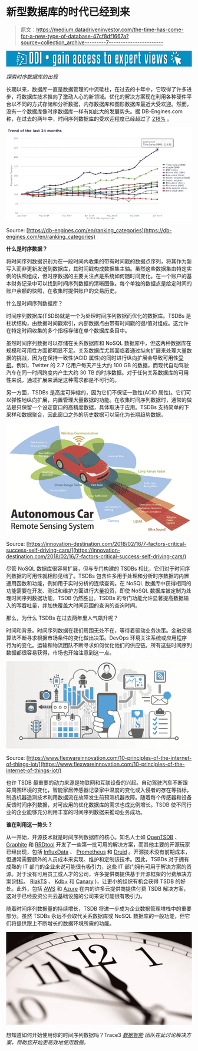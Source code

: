 # 新型数据库的时代已经到来

> 原文：<https://medium.datadriveninvestor.com/the-time-has-come-for-a-new-type-of-database-47cf8df1667a?source=collection_archive---------7----------------------->

[![](img/154c23270caa09b52eb2b42b8b33a9cd.png)](http://www.track.datadriveninvestor.com/1B9E)

*探索时序数据库的出现*

长期以来，数据库一直是数据管理的中流砥柱，在过去的十年中，它取得了许多进步，将数据库技术推向了激动人心的新领域。优化的解决方案现在利用各种硬件平台以不同的方式存储和分析数据，内存数据库和图形数据库最近大受欢迎。然而，没有一个数据库像时序数据库一样有如此大的发展势头。据 DB-Engines.com 称，在过去的两年中，时间序列数据库的受欢迎程度已经超过了 [218%](https://db-engines.com/en/ranking_categories) 。

![](img/d7ddf934ad401a8fffceb41f8541b382.png)

Source: [https://db-engines.com/en/ranking_categories](https://db-engines.com/en/ranking_categories)

**什么是时序数据？**

将时间序列数据识别为在一段时间内收集的带有时间戳的数据点序列，将其作为新写入而非更新发送到数据库，其时间戳构成数据集主轴。虽然这些数据集由特定实例的快照组成，但时序数据的主要关注点是系统如何随时间变化。在一个账户的基本财务记录中可以找到时间序列数据的清晰图像。每个单独的数据点是给定时间的账户余额的快照，在收集时提供账户的交易历史。

什么是时间序列数据库？

时间序列数据库(TSDB)就是一个为处理时间序列数据而优化的数据库。TSDBs 是柱状结构，由数据时间戳索引，内部数据点由带有时间戳的键/值对组成。这允许在特定时间收集的多个指标存储在单个数据库条目中。

虽然时间序列数据可以存储在关系数据库和 NoSQL 数据库中，但这两种数据库在规模和可用性方面都明显不足。关系数据库尤其面临着通过纵向扩展来处理大量数据的挑战，因为在保持一致性(ACID 属性)的同时进行纵向扩展会导致可用性[受损](https://en.wikipedia.org/wiki/CAP_theorem)。例如，Twitter 的 2.7 亿用户每天产生大约 100 GB 的数据，而现代自动驾驶汽车在同一时间跨度内产生大约 30 TB 的时序数据。对于任何关系数据库的可用性来说，通过扩展来满足这种需求都是不可行的。

另一方面，TSDBs 是高度可伸缩的，因为它们不保证一致性(ACID 属性)。它们可以弹性地纵向扩展，内置管理大量数据的功能。在收集时间序列数据时，通常的做法是只保留一个设定窗口的高精度数据，具体取决于应用。TSDBs 支持简单的下采样和数据聚合，因此窗口之外的历史数据可以简化为长期趋势数据。

![](img/51fad42346f91cc523b32512890f53d1.png)

Source: [https://innovation-destination.com/2018/02/16/7-factors-critical-success-self-driving-cars/](https://innovation-destination.com/2018/02/16/7-factors-critical-success-self-driving-cars/)

尽管 NoSQL 数据库很容易扩展，但与专门构建的 TSDBs 相比，它们对于时间序列数据的可用性就相形见绌了。TSDBs 包含许多用于处理和分析时序数据的内置通用函数和功能，例如用于实时分析的连续查询。在 NoSQL 数据库中获得相同的功能需要在开发、测试和维护方面进行大量投资，即使 NoSQL 数据库被定制为处理时间序列数据功能，TSDB 仍然胜出。TSDBs 的专门功能允许显著提高数据输入的写吞吐量，并加快覆盖大时间范围的查询的查询时间。

那么，为什么 TSDBs 在过去两年里人气飙升呢？

时间和背景。时间序列数据在我们周围无处不在，等待着驱动业务决策。金融交易算法不断寻求根据市场条件的变化做出决策。DevOps 环境关注系统或应用程序行为的变化。运输和物流团队不断寻求如何优化他们的供应链。所有这些时间序列数据都很容易获得，市场也开始注意到这一点。

![](img/93bc57617ad86c27da51dd86e6ea55f6.png)

Source: [https://www.flexwareinnovation.com/10-principles-of-the-internet-of-things-iot/](https://www.flexwareinnovation.com/10-principles-of-the-internet-of-things-iot/)

也许 TSDB 最重要的动力来源是物联网和互联设备的兴起。自动驾驶汽车不断跟踪周围环境的变化，智能家居传感器记录家中温度的变化或入侵者的存在等指标，制造机器遥测技术利用数据流在故障发生前预测机器故障。随着每个传感器和设备反馈时间序列数据，对可应用的优化数据库的需求也成比例增长。TSDB 使不同行业的企业能够充分利用丰富的时间序列数据来推动业务成功。

**谁在利用这一势头？**

从一开始，开源技术就是时间序列数据库的核心。知名人士如 [OpenTSDB](http://opentsdb.net/) 、 [Graphite](https://graphiteapp.org/) 和 [RRDtool](https://oss.oetiker.ch/rrdtool/) 开发了一些第一批可用的解决方案，而其他主要的开源玩家已经出现，包括 [InfluxData](https://www.influxdata.com/) 、 [Prometheus](https://prometheus.io/) 和 [Druid](http://druid.io/) 。开源技术没有前期成本，但通常需要额外的人员成本来实现、维护和定制该技术。因此，TSBDs 对于拥有成熟的 IT 部门的企业来说可能很有吸引力，这些 IT 部门拥有可用于解决方案的资源。对于没有可用员工或人才的公司，许多提供商提供基于开源框架的付费解决方案([时标](https://www.timescale.com/)、 [RiakTS](http://basho.com/products/riak-ts/) 、 [Kdb+](https://kx.com/why-kx/) 和 [Canary](https://www.canarylabs.com/en/) )，让更小的组织有机会获得 TSDB 的好处。此外，包括 [AWS](https://aws.amazon.com/timestream/) 和 [Azure](https://azure.microsoft.com/en-us/services/time-series-insights/) 在内的许多云提供商提供付费 TSDB 解决方案，这对于已经投资公共云基础设施的公司来说可能很有吸引力。

随着时间序列数据量的持续增长，TSDB 将进一步成为企业数据管理堆栈中的重要部分。虽然 TSDBs 永远不会取代关系数据库或 NoSQL 数据库的一般功能，但它们将提供跟上不断增长的数据环境所需的功能。

![](img/a846d174f329d63f313179287ec3bcb0.png)

想知道如何开始使用你的时间序列数据吗？Trace3 [*数据智能*](https://trace3.com/data-intelligence/) *团队在此讨论解决方案，帮助您开始更高效地使用数据。*